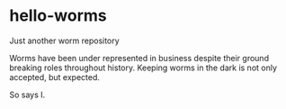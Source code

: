 # hello-worms
Just another worm repository

Worms have been under represented in business despite their ground breaking roles throughout history.
Keeping worms in the dark is not only accepted, but expected. 

So says I.
